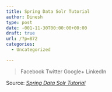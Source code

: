 ```yaml
---
title: Spring Data Solr Tutorial
author: Dinesh
type: post
date: -001-11-30T00:00:00+00:00
draft: true
url: /?p=872
categories:
  - Uncategorized

---
```

> Facebook Twitter Google+ LinkedIn

Source: _[Spring Data Solr Tutorial][1]_

 [1]: http://www.petrikainulainen.net/spring-data-solr-tutorial/